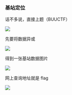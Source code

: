 ### 基站定位

话不多说，直接上题（BUUCTF）

![](https://pic1.imgdb.cn/item/67bd6883d0e0a243d404b3c2.jpg)

先要将数据异或

![](https://pic1.imgdb.cn/item/67bd6898d0e0a243d404b3f8.jpg)

得到一张基站数据图片

![](https://pic1.imgdb.cn/item/67bd68acd0e0a243d404b435.jpg)

网上查询地址就是 flag

![](https://pic1.imgdb.cn/item/67bd68c2d0e0a243d404b46b.jpg)